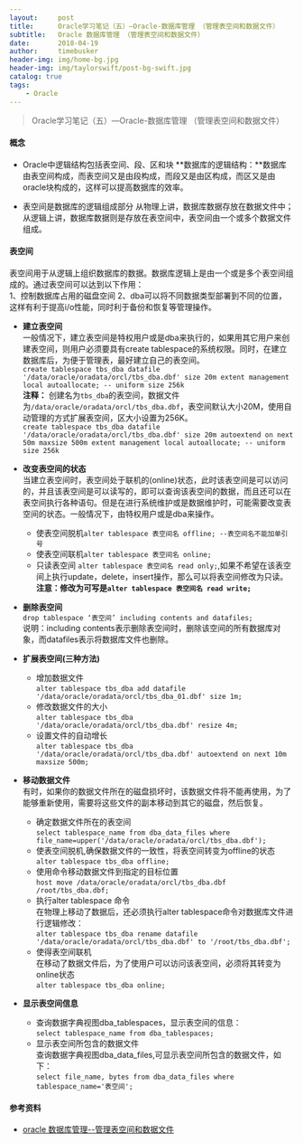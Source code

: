 ```yaml
---
layout:     post
title:      Oracle学习笔记（五）—Oracle-数据库管理 （管理表空间和数据文件）
subtitle:   Oracle 数据库管理 （管理表空间和数据文件）
date:       2018-04-19
author:     timebusker
header-img: img/home-bg.jpg
header-img: img/taylorswift/post-bg-swift.jpg
catalog: true
tags:
    - Oracle
---
```


> Oracle学习笔记（五）—Oracle-数据库管理 （管理表空间和数据文件）

#### 概念 
- Oracle中逻辑结构包括表空间、段、区和块
**数据库的逻辑结构：**数据库由表空间构成，而表空间又是由段构成，而段又是由区构成，而区又是由oracle块构成的，这样可以提高数据库的效率。

- 表空间是数据库的逻辑组成部分
从物理上讲，数据库数据存放在数据文件中；   
从逻辑上讲，数据库数据则是存放在表空间中，表空间由一个或多个数据文件组成。   


#### 表空间   
表空间用于从逻辑上组织数据库的数据。数据库逻辑上是由一个或是多个表空间组成的。通过表空间可以达到以下作用：    
1、控制数据库占用的磁盘空间
2、dba可以将不同数据类型部署到不同的位置，这样有利于提高i/o性能，同时利于备份和恢复等管理操作。

- **建立表空间**     
一般情况下，建立表空间是特权用户或是dba来执行的，如果用其它用户来创建表空间，则用户必须要具有create tablespace的系统权限。同时，在建立数据库后，为便于管理表，最好建立自己的表空间。   
`create tablespace tbs_dba datafile '/data/oracle/oradata/orcl/tbs_dba.dbf' size 20m extent management local autoallocate; -- uniform size 256k`  
**注释：** 创建名为`tbs_dba`的表空间，数据文件为`/data/oracle/oradata/orcl/tbs_dba.dbf`，表空间默认大小20M，使用自动管理的方式扩展表空间，区大小设置为256K。  
`create tablespace tbs_dba datafile '/data/oracle/oradata/orcl/tbs_dba.dbf' size 20m autoextend on next 50m maxsize 500m extent management local autoallocate; -- uniform size 256k`

- **改变表空间的状态**   
当建立表空间时，表空间处于联机的(online)状态，此时该表空间是可以访问的，并且该表空间是可以读写的，即可以查询该表空间的数据，而且还可以在表空间执行各种语句。但是在进行系统维护或是数据维护时，可能需要改变表空间的状态。一般情况下，由特权用户或是dba来操作。   
  + 使表空间脱机`alter tablespace 表空间名 offline; --表空间名不能加单引号`
  + 使表空间联机`alter tablespace 表空间名 online;`
  + 只读表空间 `alter tablespace 表空间名 read only;`,如果不希望在该表空间上执行update，delete，insert操作，那么可以将表空间修改为只读。
  **注意：修改为可写是`alter tablespace 表空间名 read write;`**  

- **删除表空间**   
`drop tablespace ‘表空间’ including contents and datafiles;`    
说明：including contents表示删除表空间时，删除该空间的所有数据库对象，而datafiles表示将数据库文件也删除。   

- **扩展表空间(三种方法)**    
  + 增加数据文件      
  `alter tablespace tbs_dba add datafile '/data/oracle/oradata/orcl/tbs_dba_01.dbf' size 1m;`    
  + 修改数据文件的大小      
  `alter tablespace tbs_dba '/data/oracle/oradata/orcl/tbs_dba.dbf' resize 4m;`
  + 设置文件的自动增长   
  `alter tablespace tbs_dba '/data/oracle/oradata/orcl/tbs_dba.dbf' autoextend on next 10m maxsize 500m;`

- **移动数据文件**   
有时，如果你的数据文件所在的磁盘损坏时，该数据文件将不能再使用，为了能够重新使用，需要将这些文件的副本移动到其它的磁盘，然后恢复。     
  + 确定数据文件所在的表空间   
  `select tablespace_name from dba_data_files where file_name=upper('/data/oracle/oradata/orcl/tbs_dba.dbf');  `
  + 使表空间脱机,确保数据文件的一致性，将表空间转变为offline的状态  
  `alter tablespace tbs_dba offline;`  
  + 使用命令移动数据文件到指定的目标位置   
  `host move /data/oracle/oradata/orcl/tbs_dba.dbf /root/tbs_dba.dbf;`  
  + 执行alter tablespace 命令    
  在物理上移动了数据后，还必须执行alter tablespace命令对数据库文件进行逻辑修改：    
  `alter tablespace tbs_dba rename datafile '/data/oracle/oradata/orcl/tbs_dba.dbf' to '/root/tbs_dba.dbf';`  
  + 使得表空间联机    
  在移动了数据文件后，为了使用户可以访问该表空间，必须将其转变为online状态    
  `alter tablespace tbs_dba online;`  

- **显示表空间信息**   
  + 查询数据字典视图dba_tablespaces，显示表空间的信息：   
    `select tablespace_name from dba_tablespaces;`
  + 显示表空间所包含的数据文件   
    查询数据字典视图dba_data_files,可显示表空间所包含的数据文件，如下：   
   `select file_name, bytes from dba_data_files where tablespace_name='表空间';`


#### 参考资料
- [oracle 数据库管理--管理表空间和数据文件](http://www.cnblogs.com/linjiqin/archive/2012/02/16/2354328.html)

